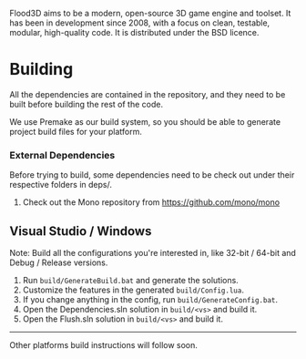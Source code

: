 Flood3D aims to be a modern, open-source 3D game engine and toolset.
It has been in development since 2008, with a focus on clean, testable,
modular, high-quality code. It is distributed under the BSD licence.

Building
========

All the dependencies are contained in the repository, and they need to
be built before building the rest of the code.

We use Premake as our build system, so you should be able to generate
project build files for your platform.

### External Dependencies

Before trying to build, some dependencies need to be check out under
their respective folders in deps/.

1. Check out the Mono repository from https://github.com/mono/mono

## Visual Studio / Windows

Note: Build all the configurations you're interested in,
like 32-bit / 64-bit and Debug / Release versions.

1. Run `build/GenerateBuild.bat` and generate the solutions.
2. Customize the features in the generated `build/Config.lua`.
3. If you change anything in the config, run `build/GenerateConfig.bat`.
4. Open the Dependencies.sln solution in `build/<vs>` and build it.
5. Open the Flush.sln solution in `build/<vs>` and build it.

---

Other platforms build instructions will follow soon.